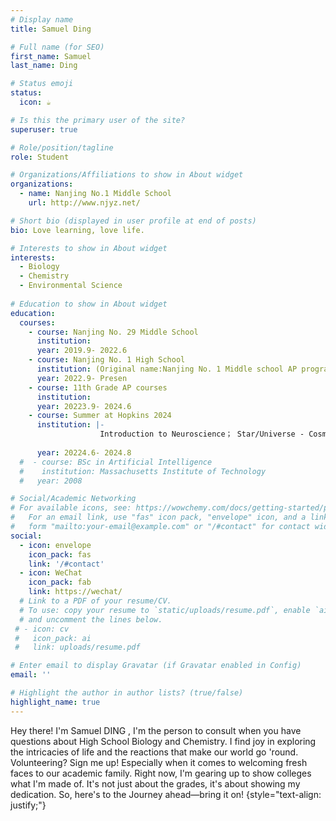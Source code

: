 ```yaml
---
# Display name
title: Samuel Ding

# Full name (for SEO)
first_name: Samuel 
last_name: Ding

# Status emoji
status:
  icon: ☕️

# Is this the primary user of the site?
superuser: true

# Role/position/tagline
role: Student

# Organizations/Affiliations to show in About widget
organizations:
  - name: Nanjing No.1 Middle School
    url: http://www.njyz.net/

# Short bio (displayed in user profile at end of posts)
bio: Love learning, love life.

# Interests to show in About widget
interests:
  - Biology
  - Chemistry
  - Environmental Science
  
# Education to show in About widget
education:
  courses:
    - course: Nanjing No. 29 Middle School
      institution: 
      year: 2019.9- 2022.6  
    - course: Nanjing No. 1 High School
      institution: (Original name:Nanjing No. 1 Middle school AP program)
      year: 2022.9- Presen   
    - course: 11th Grade AP courses
      institution:                   
      year: 20223.9- 2024.6    
    - course: Summer at Hopkins 2024
      institution: |-
                    Introduction to Neuroscience； Star/Universe - Cosmic Evolution
                    
      year: 20224.6- 2024.8       
  #  - course: BSc in Artificial Intelligence
  #    institution: Massachusetts Institute of Technology
  #   year: 2008

# Social/Academic Networking
# For available icons, see: https://wowchemy.com/docs/getting-started/page-builder/#icons
#   For an email link, use "fas" icon pack, "envelope" icon, and a link in the
#   form "mailto:your-email@example.com" or "/#contact" for contact widget.
social:
  - icon: envelope
    icon_pack: fas
    link: '/#contact'
  - icon: WeChat
    icon_pack: fab
    link: https://wechat/
  # Link to a PDF of your resume/CV.
  # To use: copy your resume to `static/uploads/resume.pdf`, enable `ai` icons in `params.yaml`,
  # and uncomment the lines below.
 # - icon: cv
 #   icon_pack: ai
 #   link: uploads/resume.pdf

# Enter email to display Gravatar (if Gravatar enabled in Config)
email: ''

# Highlight the author in author lists? (true/false)
highlight_name: true
---
```


Hey there! I'm Samuel DING , I'm the person to consult when you have questions about High School Biology and Chemistry. I find joy in exploring the intricacies of life and the reactions that make our world go 'round. Volunteering? Sign me up! Especially when it comes to welcoming fresh faces to our academic family.  Right now, I'm gearing up to show colleges what I'm made of. It's not just about the grades, it's about showing my dedication. So, here's to the Journey ahead—bring it on!
{style="text-align: justify;"}
